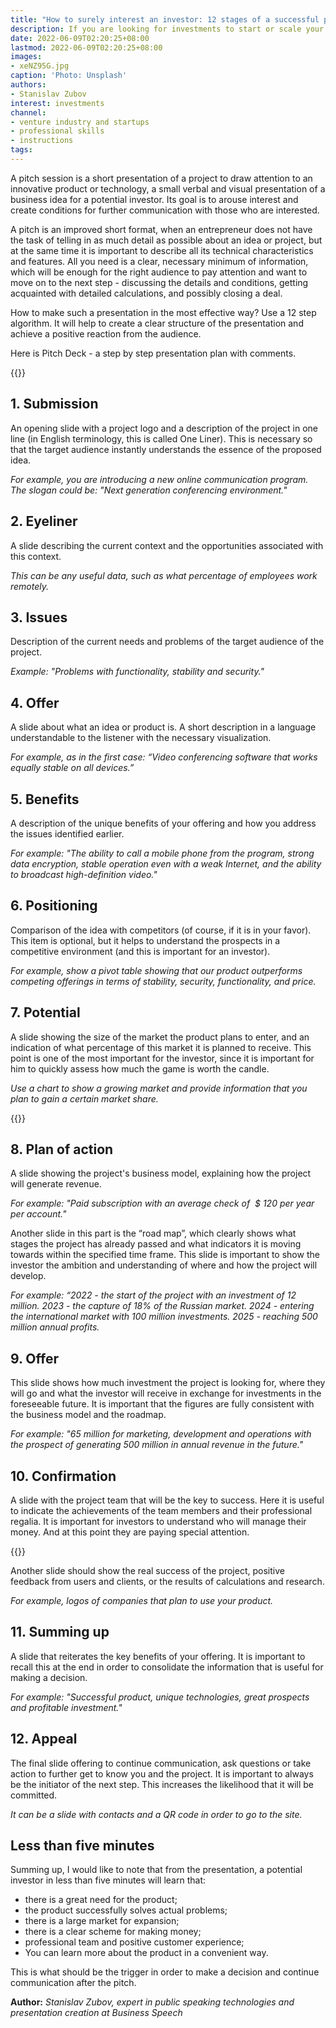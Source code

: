 ```yaml
---
title: "How to surely interest an investor: 12 stages of a successful presentation"
description: If you are looking for investments to start or scale your business, but don’t know how to surely generate interest in the project, then you need to participate in a pitch session. What is it and how to prepare for it - said Stanislav Zubov (Business Speech)
date: 2022-06-09T02:20:25+08:00
lastmod: 2022-06-09T02:20:25+08:00
images:
- xeNZ95G.jpg
caption: 'Photo: Unsplash'
authors:
- Stanislav Zubov
interest: investments
channel: 
- venture industry and startups
- professional skills
- instructions
tags: 
---
```


A pitch session is a short presentation of a project to draw attention to an innovative product or technology, a small verbal and visual presentation of a business idea for a potential investor. Its goal is to arouse interest and create conditions for further communication with those who are interested.

A pitch is an improved short format, when an entrepreneur does not have the task of telling in as much detail as possible about an idea or project, but at the same time it is important to describe all its technical characteristics and features. All you need is a clear, necessary minimum of information, which will be enough for the right audience to pay attention and want to move on to the next step - discussing the details and conditions, getting acquainted with detailed calculations, and possibly closing a deal.

How to make such a presentation in the most effective way? Use a 12 step algorithm. It will help to create a clear structure of the presentation and achieve a positive reaction from the audience.

Here is Pitch Deck - a step by step presentation plan with comments.

{{<ads>}}

1\. Submission
--------------

An opening slide with a project logo and a description of the project in one line (in English terminology, this is called One Liner). This is necessary so that the target audience instantly understands the essence of the proposed idea.

_For example, you are introducing a new online communication program. The slogan could be: "Next generation conferencing environment."_

2\. Eyeliner
------------

A slide describing the current context and the opportunities associated with this context.

_This can be any useful data, such as what percentage of employees work remotely._

3\. Issues
----------

Description of the current needs and problems of the target audience of the project.

_Example: "Problems with functionality, stability and security."_

4\. Offer
---------

A slide about what an idea or product is. A short description in a language understandable to the listener with the necessary visualization.

_For example, as in the first case: “Video conferencing software that works equally stable on all devices.”_

5\. Benefits
------------

A description of the unique benefits of your offering and how you address the issues identified earlier.

_For example: "The ability to call a mobile phone from the program, strong data encryption, stable operation even with a weak Internet, and the ability to broadcast high-definition video."_

6\. Positioning
---------------

Comparison of the idea with competitors (of course, if it is in your favor). This item is optional, but it helps to understand the prospects in a competitive environment (and this is important for an investor).

_For example, show a pivot table showing that our product outperforms competing offerings in terms of stability, security, functionality, and price._

7\. Potential
-------------

A slide showing the size of the market the product plans to enter, and an indication of what percentage of this market it is planned to receive. This point is one of the most important for the investor, since it is important for him to quickly assess how much the game is worth the candle.

_Use a chart to show a growing market and provide information that you plan to gain a certain market share._

{{<ads>}}

8\. Plan of action
------------------

A slide showing the project's business model, explaining how the project will generate revenue.

_For example: "Paid subscription with an average check of_  _$_ _120 per year per account."_

Another slide in this part is the “road map”, which clearly shows what stages the project has already passed and what indicators it is moving towards within the specified time frame. This slide is important to show the investor the ambition and understanding of where and how the project will develop.

_For example: “2022 - the start of the project with an investment of 12 million. 2023 - the capture of 18% of the Russian market. 2024 - entering the international market with 100 million investments. 2025 - reaching 500 million annual profits._

9\. Offer
---------

This slide shows how much investment the project is looking for, where they will go and what the investor will receive in exchange for investments in the foreseeable future. It is important that the figures are fully consistent with the business model and the roadmap.

_For example: "65 million for marketing, development and operations with the prospect of generating 500 million in annual revenue in the future."_

10\. Confirmation
-----------------

A slide with the project team that will be the key to success. Here it is useful to indicate the achievements of the team members and their professional regalia. It is important for investors to understand who will manage their money. And at this point they are paying special attention.

{{<ads>}}

Another slide should show the real success of the project, positive feedback from users and clients, or the results of calculations and research.

_For example, logos of companies that plan to use your product._

11\. Summing up 
----------------

A slide that reiterates the key benefits of your offering. It is important to recall this at the end in order to consolidate the information that is useful for making a decision.

_For example: "Successful product, unique technologies, great prospects and profitable investment."_

12\. Appeal
-----------

The final slide offering to continue communication, ask questions or take action to further get to know you and the project. It is important to always be the initiator of the next step. This increases the likelihood that it will be committed.

_It can be a slide with contacts and a QR code in order to go to the site._

Less than five minutes
----------------------

Summing up, I would like to note that from the presentation, a potential investor in less than five minutes will learn that:

*   there is a great need for the product;
*   the product successfully solves actual problems;
*   there is a large market for expansion;
*   there is a clear scheme for making money;
*   professional team and positive customer experience;
*   You can learn more about the product in a convenient way.

This is what should be the trigger in order to make a decision and continue communication after the pitch.

**Author:** *Stanislav Zubov, expert in public speaking technologies and presentation creation at Business Speech*